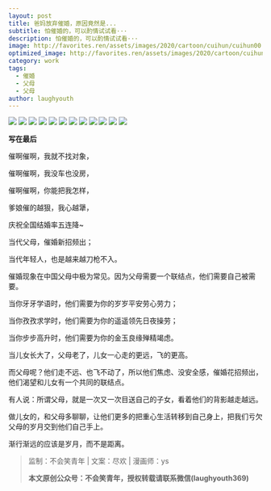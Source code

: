 ```yaml
---
layout: post
title: 爸妈放弃催婚，原因竟然是...
subtitle: 怕催婚的，可以酌情试试看···
description: 怕催婚的，可以酌情试试看···
image: http://favorites.ren/assets/images/2020/cartoon/cuihun/cuihun00.jpeg
optimized_image: http://favorites.ren/assets/images/2020/cartoon/cuihun/cuihun00.jpeg
category: work
tags:
  - 催婚
  - 父母
  - 父母
author: laughyouth
---
```


![](http://favorites.ren/assets/images/2020/cartoon/cuihun/cuihun01.jpg)
![](http://favorites.ren/assets/images/2020/cartoon/cuihun/cuihun02.jpg)
![](http://favorites.ren/assets/images/2020/cartoon/cuihun/cuihun03.jpg)
![](http://favorites.ren/assets/images/2020/cartoon/cuihun/cuihun04.jpg)
![](http://favorites.ren/assets/images/2020/cartoon/cuihun/cuihun05.jpg)
![](http://favorites.ren/assets/images/2020/cartoon/cuihun/cuihun06.jpg)
![](http://favorites.ren/assets/images/2020/cartoon/cuihun/cuihun07.jpg)
![](http://favorites.ren/assets/images/2020/cartoon/cuihun/cuihun08.jpg)
![](http://favorites.ren/assets/images/2020/cartoon/cuihun/cuihun09.jpg)
![](http://favorites.ren/assets/images/2020/cartoon/cuihun/cuihun10.jpg)
![](http://favorites.ren/assets/images/2020/cartoon/cuihun/cuihun11.jpg)
![](http://favorites.ren/assets/images/2020/cartoon/cuihun/cuihun12.jpg)

**写在最后**

催啊催啊，我就不找对象，

催啊催啊，我没车也没房，

催啊催啊，你能把我怎样，

爹娘催的越狠，我心越犟，

庆祝全国结婚率五连降~

 
当代父母，催婚新招频出；

当代年轻人，也是越来越刀枪不入。

 
催婚现象在中国父母中极为常见。因为父母需要一个联结点，他们需要自己被需要。

当你牙牙学语时，他们需要为你的岁岁平安劳心劳力；

当你孜孜求学时，他们需要为你的遥遥领先日夜操劳；

当你步步高升时，他们需要为你的金玉良缘殚精竭虑。

 
当儿女长大了，父母老了，儿女一心走的更远，飞的更高。

而父母呢？他们走不远、也飞不动了，所以他们焦虑、没安全感，催婚花招频出，他们渴望和儿女有一个共同的联结点。

 
有人说：所谓父母，就是一次又一次目送自己的子女，看着他们的背影越走越远。

做儿女的，和父母多聊聊，让他们更多的把重心生活转移到自己身上，把我们亏欠父母的岁月交到他们自己手上。

 
渐行渐远的应该是岁月，而不是距离。

>监制：不会笑青年 | 文案：尽欢 | 漫画师：ys
>
>**本文原创公众号：不会笑青年，授权转载请联系微信(laughyouth369)**